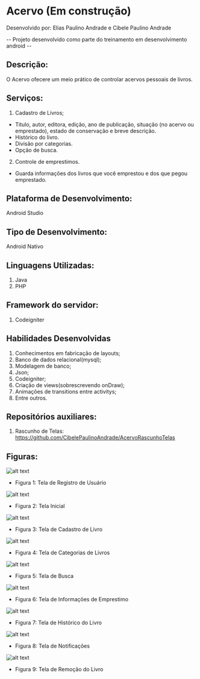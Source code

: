 # Acervo (Em construção)
Desenvolvido por: Elias Paulino Andrade e Cibele Paulino Andrade

-- Projeto desenvolvido como parte do treinamento em desenvolvimento android -- 

## Descrição:
O Acervo ofecere um meio prático de controlar acervos pessoais de livros.

## Serviços: 
1. Cadastro de Livros;
* Titulo, autor, editora, edição, ano de publicação, situação (no acervo ou emprestado), estado de conservação e breve descrição.
* Histórico do livro.
* Divisão por categorias.
* Opção de busca.
2. Controle de emprestimos.
* Guarda informações dos livros que você emprestou e dos que pegou emprestado.

## Plataforma de Desenvolvimento:
Android Studio

## Tipo de Desenvolvimento:
Android Nativo

## Linguagens Utilizadas:
1. Java
2. PHP

## Framework do servidor:
1. Codeigniter 

## Habilidades Desenvolvidas
1. Conhecimentos em fabricação de layouts;
2. Banco de dados relacional(mysql);
3. Modelagem de banco;
4. Json;
5. Codeigniter;
6. Criação de views(sobrescrevendo onDraw);
7. Animações de transitions entre activitys;
8. Entre outros.

## Repositórios auxiliares:
1. Rascunho de Telas: https://github.com/CibelePaulinoAndrade/AcervoRascunhoTelas

## Figuras: 
![alt text](https://i.imgur.com/SR8v4T8.jpg)
* Figura 1: Tela de Registro de Usuário

![alt text](https://i.imgur.com/uZDeHy4.jpg)
* Figura 2: Tela Inicial

![alt text](https://i.imgur.com/nbZOivW.jpg)
* Figura 3: Tela de Cadastro de Livro

![alt text](https://i.imgur.com/Jp2Swf5.jpg)
* Figura 4: Tela de Categorias de Livros

![alt text](https://i.imgur.com/Dhbb8CS.jpg)
* Figura 5: Tela de Busca 

![alt text](https://i.imgur.com/iE9ASkD.jpg)
* Figura 6: Tela de Informações de Emprestimo

![alt text](https://i.imgur.com/9DwYaf0.jpg)
* Figura 7: Tela de Histórico do Livro

![alt text](https://i.imgur.com/KallA6y.jpg)
* Figura 8: Tela de Notificações

![alt text](https://i.imgur.com/KCFxbmz.jpg)
* Figura 9: Tela de Remoção do Livro

